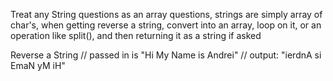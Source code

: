 Treat any String questions as an array questions, strings are simply array of char's, when getting reverse a string, convert into an array, loop on it, or an operation like split(), and then returning it as a string if asked

Reverse a String
// passed in is "Hi My Name is Andrei"
// output: "ierdnA si EmaN yM iH"


